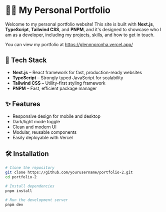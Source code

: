 # 🧑‍💻 My Personal Portfolio

Welcome to my personal portfolio website! This site is built with **Next.js**, **TypeScript**, **Tailwind CSS**, and **PNPM**, and it's designed to showcase who I am as a developer, including my projects, skills, and how to get in touch.

You can view my portfolio at https://glennnoronha.vercel.app/

## 🚀 Tech Stack

- **Next.js** – React framework for fast, production-ready websites
- **TypeScript** – Strongly typed JavaScript for scalability
- **Tailwind CSS** – Utility-first styling framework
- **PNPM** – Fast, efficient package manager

## ✨ Features

- Responsive design for mobile and desktop
- Dark/light mode toggle
- Clean and modern UI
- Modular, reusable components
- Easily deployable with Vercel

## 🛠️ Installation

```bash
# Clone the repository
git clone https://github.com/yourusername/portfolio-2.git
cd portfolio-2

# Install dependencies
pnpm install

# Run the development server
pnpm dev
